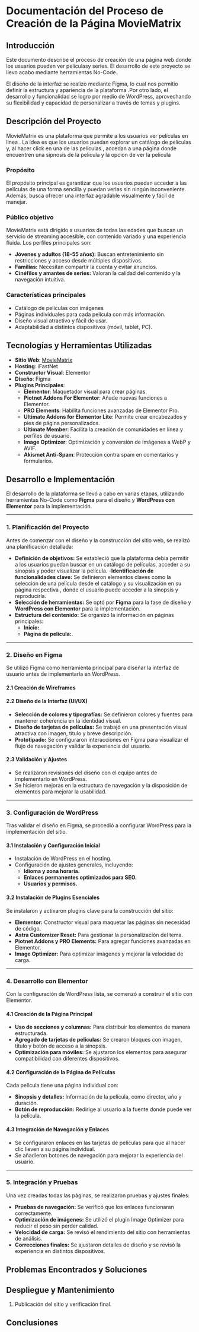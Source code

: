 # Documentación del Proceso de Creación de la Página MovieMatrix 

##  Introducción
Este documento describe el proceso de creación de una página web donde los usuarios pueden ver películasy series. El desarrollo de este proyecto se llevo acabo mediante  herramientas No-Code.

El diseño de la interfaz se realizo mediante Figma, lo cual nos permitio definir la estructura y apariencia de la plataforma .Por otro lado, el desarrollo y funcionalidad se logro por medio de WordPress, 
aprovechando su flexibilidad y capacidad de personalizar a través de temas y plugins.

## Descripción del Proyecto
MovieMatrix es una plataforma que permite a los usuarios ver películas en linea . La idea es que los usuarios puedan explorar un catálogo de películas y, al hacer click  en una de las peliculas , 
accedan a una página donde encuentren una sipnosis de la pelicula y la opcion de ver la pelicula 


###  Propósito
El propósito principal es garantizar que los usuarios puedan acceder a las películas de una forma sencilla y puedan verlas sin ningún inconveniente. 
Además, busca ofrecer una interfaz agradable visualmente y fácil de manejar.

### Público objetivo
MovieMatrix está dirigido a usuarios de todas las edades que buscan un servicio de streaming accesible, con contenido variado y una experiencia fluida. Los perfiles principales son:

- **Jóvenes y adultos (18-55 años):** Buscan entretenimiento sin restricciones y acceso desde múltiples dispositivos.
- **Familias:** Necesitan compartir la cuenta y evitar anuncios.
- **Cinéfilos y amantes de series:** Valoran la calidad del contenido y la navegación intuitiva.

### Características principales
-  Catálogo de películas con imágenes 
-  Páginas individuales para cada película con más información.
- Diseño visual atractivo y fácil de usar.
- Adaptabilidad a distintos dispositivos (móvil, tablet, PC).




##  Tecnologías y Herramientas Utilizadas  
- **Sitio Web**: [MovieMatrix](http://moviematrix.kesug.com/)  
- **Hosting**: iFastNet   
- **Constructor Visual**: Elementor
- **Diseño**: Figma
- **Plugins Principales**:  
  - **Elementor**: Maquetador visual para crear páginas.  
  - **Piotnet Addons For Elementor**: Añade nuevas funciones a Elementor.  
  - **PRO Elements**: Habilita funciones avanzadas de Elementor Pro.  
  - **Ultimate Addons for Elementor Lite**: Permite crear encabezados y pies de página personalizados.  
  - **Ultimate Member**: Facilita la creación de comunidades en línea y perfiles de usuario.  
  - **Image Optimizer**: Optimización y conversión de imágenes a WebP y AVIF.  
  - **Akismet Anti-Spam**: Protección contra spam en comentarios y formularios.  


##  Desarrollo e Implementación

El desarrollo de la plataforma se llevó a cabo en varias etapas, utilizando herramientas No-Code como **Figma** para el diseño y **WordPress con Elementor** para la implementación.

---

### **1. Planificación del Proyecto**
Antes de comenzar con el diseño y la construcción del sitio web, se realizó una planificación detallada:

- **Definición de objetivos:** Se estableció que la plataforma debía permitir a los usuarios puedan buscar en un catálogo de películas, acceder a su sinopsis y poder visualizar la película.
-**Identificación de funcionalidades clave:** Se definieron elementos claves como la selección de una película desde el catálogo y su visualización en su página respectiva , donde el usuario puede acceder a la sinopsis y reproducirla.
- **Selección de herramientas:** Se optó por **Figma** para la fase de diseño y **WordPress con Elementor** para la implementación.
- **Estructura del contenido:** Se organizó la información en páginas principales:
  - **Inicio:**.
  - **Página de película:**.
 
---

### **2. Diseño en Figma**
 Se utilizó Figma como herramienta principal para diseñar la interfaz de usuario antes de implementarla en WordPress.

#### **2.1 Creación de Wireframes**

#### **2.2 Diseño de la Interfaz (UI/UX)**
- **Selección de colores y tipografías:** Se definieron colores y fuentes para mantener coherencia en la identidad visual.
- **Diseño de tarjetas de películas:** Se trabajó en una presentación visual atractiva con imagen, título y breve descripción.
- **Prototipado:** Se configuraron interacciones en Figma para visualizar el flujo de navegación y validar la experiencia del usuario.

#### **2.3 Validación y Ajustes**
- Se realizaron revisiones del diseño con el equipo antes de implementarlo en WordPress.
- Se hicieron mejoras en la estructura de navegación y la disposición de elementos para mejorar la usabilidad.

---

### **3. Configuración de WordPress**
Tras validar el diseño en Figma, se procedió a configurar WordPress para la implementación del sitio.

#### **3.1 Instalación y Configuración Inicial**
- Instalación de WordPress en el hosting.
- Configuración de ajustes generales, incluyendo:
  - **Idioma y zona horaria.**
  - **Enlaces permanentes optimizados para SEO.**
  - **Usuarios y permisos.**

#### **3.2 Instalación de Plugins Esenciales**
Se instalaron y activaron plugins clave para la construcción del sitio:
- **Elementor:** Constructor visual para maquetar las páginas sin necesidad de código.
- **Astra Customizer Reset:** Para gestionar la personalización del tema.
- **Piotnet Addons y PRO Elements:** Para agregar funciones avanzadas en Elementor.
- **Image Optimizer:** Para optimizar imágenes y mejorar la velocidad de carga.

---

### **4. Desarrollo con Elementor**
Con la configuración de WordPress lista, se comenzó a construir el sitio con Elementor.

#### **4.1 Creación de la Página Principal**
- **Uso de secciones y columnas:** Para distribuir los elementos de manera estructurada.
- **Agregado de tarjetas de películas:** Se crearon bloques con imagen, título y botón de acceso a la sinopsis.
- **Optimización para móviles:** Se ajustaron los elementos para asegurar compatibilidad con diferentes dispositivos.

#### **4.2 Configuración de la Página de Películas**
Cada película tiene una página individual con:
- **Sinopsis y detalles:** Información de la película, como director, año y duración.
- **Botón de reproducción:** Redirige al usuario a la fuente donde puede ver la película.

#### **4.3 Integración de Navegación y Enlaces**
- Se configuraron enlaces en las tarjetas de películas para que al hacer clic lleven a su página individual.
- Se añadieron botones de navegación para mejorar la experiencia del usuario.

---

### **5. Integración y Pruebas**
Una vez creadas todas las páginas, se realizaron pruebas y ajustes finales:

- **Pruebas de navegación:** Se verificó que los enlaces funcionaran correctamente.
- **Optimización de imágenes:** Se utilizó el plugin Image Optimizer para reducir el peso sin perder calidad.
- **Velocidad de carga:** Se revisó el rendimiento del sitio con herramientas de análisis.
- **Correcciones finales:** Se ajustaron detalles de diseño y se revisó la experiencia en distintos dispositivos.


##  Problemas Encontrados y Soluciones


##  Despliegue y Mantenimiento
1. Publicación del sitio y verificación final.


## Conclusiones

